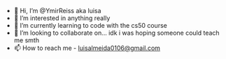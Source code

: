 - 👋 Hi, I’m @YmirReiss aka luisa
- 👀 I’m interested in anything really
- 🌱 I’m currently learning to code with the cs50 course
- 💞️ I’m looking to collaborate on... idk i was hoping someone could teach me smth
- 📫 How to reach me - luisalmeida0106@gmail.com

<!---
YmirReiss/YmirReiss is a ✨ special ✨ repository because its `README.md` (this file) appears on your GitHub profile.
You can click the Preview link to take a look at your changes.
--->
